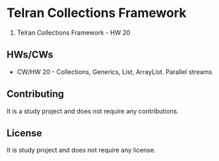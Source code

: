# Telran Collections Framework

1. Telran Collections Framework - HW 20

## HWs/CWs

* CW/HW 20 - Collections, Generics, List, ArrayList. Parallel streams

## Contributing

It is a study project and does not require any contributions.

## License

It is study project and does not require any license.
